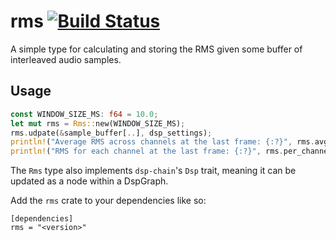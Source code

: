 # rms [![Build Status](https://travis-ci.org/RustAudio/rms.svg?branch=master)](https://travis-ci.org/RustAudio/rms)

A simple type for calculating and storing the RMS given some buffer of interleaved audio samples.


Usage
-----

```Rust
const WINDOW_SIZE_MS: f64 = 10.0;
let mut rms = Rms::new(WINDOW_SIZE_MS);
rms.udpate(&sample_buffer[..], dsp_settings);
println!("Average RMS across channels at the last frame: {:?}", rms.avg_at_last_frame());
println!("RMS for each channel at the last frame: {:?}", rms.per_channel_at_last_frame());
```

The `Rms` type also implements `dsp-chain`'s `Dsp` trait, meaning it can be updated as a node within a DspGraph.

Add the `rms` crate to your dependencies like so:

```
[dependencies]
rms = "<version>"
```
